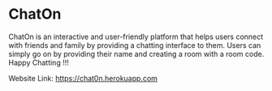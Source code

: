 # ChatOn
ChatOn is an interactive and user-friendly platform that helps users connect with friends and family by providing a chatting interface to them. Users can simply go on by providing their name and creating a room with a room code.  Happy Chatting !!!

Website Link: https://chat0n.herokuapp.com
